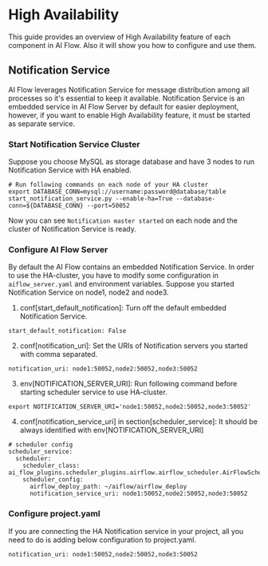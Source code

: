 # High Availability
This guide provides an overview of High Availability feature of each component in AI Flow. 
Also it will show you how to configure and use them.

## Notification Service
AI Flow leverages Notification Service for message distribution among all processes so it's essential to keep it available. Notification Service is an embedded service in AI Flow Server by default for easier deployment, however, if you want to enable High Availability feature, 
it must be started as separate service.

### Start Notification Service Cluster
Suppose you choose MySQL as storage database and have 3 nodes to run Notification Service with HA enabled.

```text
# Run following commands on each node of your HA cluster
export DATABASE_CONN=mysql://username:password@database/table
start_notification_service.py --enable-ha=True --database-conn=${DATABASE_CONN} --port=50052
```
Now you can see ```Notification master started``` on each node and the cluster of Notification Service is ready.

### Configure AI Flow Server
By default the AI Flow contains an embedded Notification Service. In order to use the HA-cluster, you have to modify some configuration in ```aiflow_server.yaml``` and environment variables. Suppose you started Notification Service on node1, node2 and node3.
1. conf[start_default_notification]: Turn off the default embedded Notification Service.
```text
start_default_notification: False
```
2. conf[notification_uri]: Set the URIs of Notification servers you started with comma separated.
```text
notification_uri: node1:50052,node2:50052,node3:50052
```
3. env[NOTIFICATION_SERVER_URI]: Run following command before starting scheduler service to use HA-cluster. 
```
export NOTIFICATION_SERVER_URI='node1:50052,node2:50052,node3:50052'
```
4. conf[notification_service_uri] in section[scheduler_service]: It should be always identified with env[NOTIFICATION_SERVER_URI]
```
# scheduler config
scheduler_service:
  scheduler:
    scheduler_class: ai_flow_plugins.scheduler_plugins.airflow.airflow_scheduler.AirFlowScheduler
    scheduler_config:
      airflow_deploy_path: ~/aiflow/airflow_deploy
      notification_service_uri: node1:50052,node2:50052,node3:50052
```

### Configure project.yaml
If you are connecting the HA Notification service in your project, all you need to do is adding below configuration to project.yaml.
```
notification_uri: node1:50052,node2:50052,node3:50052
```

